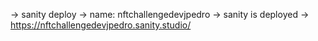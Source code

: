 -> sanity deploy
-> name: nftchallengedevjpedro
-> sanity is deployed -> https://nftchallengedevjpedro.sanity.studio/